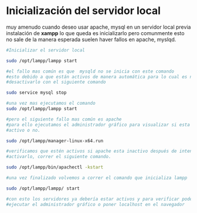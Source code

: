 # Inicialización del servidor local

muy amenudo cuando deseo usar apache, mysql en un servidor local
previa instalación de **xampp** lo que queda es inicializarlo pero
comunmente esto no sale de la manera esperada suelen haver fallos en
apache, myslqd.

```sh
#Inicializar el servidor local

sudo /opt/lampp/lampp start

#el fallo mas común es que  mysqld no se inicia con este comando
#esto debido a que están activos de manera automática para lo cual es necesario
#desactivarlo con el siguiente comando

sudo service mysql stop

#una vez mas ejecutamos el comando
sudo /opt/lampp/lampp start

#pero el siguiente fallo mas común es apache
#para ello ejecutamos el administrador gráfico para visualizar si esta apache
#activo o no.

sudo /opt/lampp/manager-linux-x64.run

#verificamos que estén activos si apache esta inactivo después de intentar 
#activarlo, correr el siguiente comando.

sudo /opt/lampp/bin/apachectl -kstart

#una vez finalizado volvemos a correr el comando que inicializa lampp

sudo /opt/lampp/lampp/ start

#con esto los servidores ya debería estar activos y para verificar podemos 
#ejecutar el administrador gráfico o poner localhost en el navegador





```
